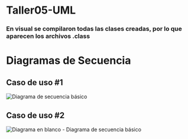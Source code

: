 # Taller05-UML
### En visual se compilaron todas las clases creadas, por lo que aparecen los archivos .class 


# Diagramas de Secuencia
## Caso de uso #1

![Diagrama de secuencia básico](https://user-images.githubusercontent.com/115115438/201001087-ec9f9af9-4f16-4e26-8c8e-4b75b1b57730.png)



## Caso de uso #2

![Diagrama en blanco - Diagrama de secuencia básico](https://user-images.githubusercontent.com/108084845/201001191-86f034b3-d348-446a-9b8f-3f71277b29c5.png)
